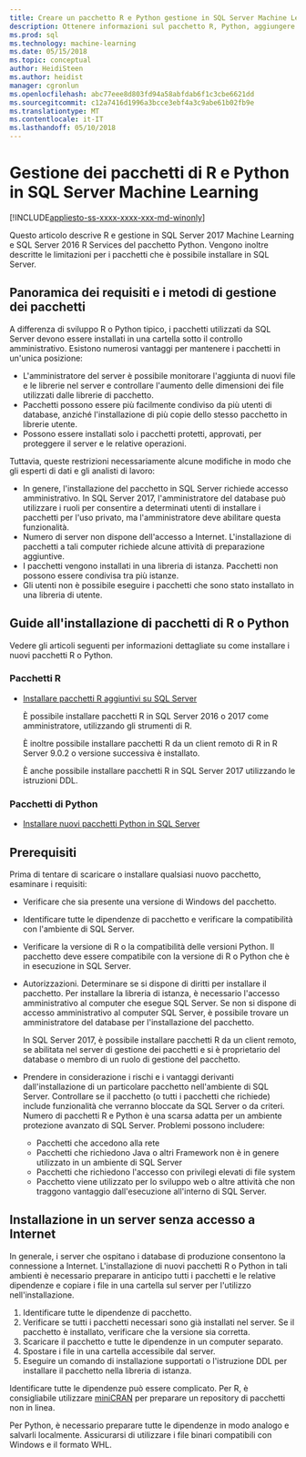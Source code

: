 ```yaml
---
title: Creare un pacchetto R e Python gestione in SQL Server Machine Learning | Documenti Microsoft
description: Ottenere informazioni sul pacchetto R, Python, aggiungere nuovi pacchetti e abilitare l'accesso client su un'istanza di SQL Server configurata per l'apprendimento.
ms.prod: sql
ms.technology: machine-learning
ms.date: 05/15/2018
ms.topic: conceptual
author: HeidiSteen
ms.author: heidist
manager: cgronlun
ms.openlocfilehash: abc77eee8d803fd94a58abfdab6f1c3cbe6621dd
ms.sourcegitcommit: c12a7416d1996a3bcce3ebf4a3c9abe61b02fb9e
ms.translationtype: MT
ms.contentlocale: it-IT
ms.lasthandoff: 05/10/2018
---
```

# <a name="r-and-python-package-management-in-sql-server-machine-learning"></a>Gestione dei pacchetti di R e Python in SQL Server Machine Learning
[!INCLUDE[appliesto-ss-xxxx-xxxx-xxx-md-winonly](../../includes/appliesto-ss-xxxx-xxxx-xxx-md-winonly.md)]

Questo articolo descrive R e gestione in SQL Server 2017 Machine Learning e SQL Server 2016 R Services del pacchetto Python. Vengono inoltre descritte le limitazioni per i pacchetti che è possibile installare in SQL Server.

## <a name="overview-of-package-management-methods-and-requirements"></a>Panoramica dei requisiti e i metodi di gestione dei pacchetti

A differenza di sviluppo R o Python tipico, i pacchetti utilizzati da SQL Server devono essere installati in una cartella sotto il controllo amministrativo. Esistono numerosi vantaggi per mantenere i pacchetti in un'unica posizione:

+ L'amministratore del server è possibile monitorare l'aggiunta di nuovi file e le librerie nel server e controllare l'aumento delle dimensioni dei file utilizzati dalle librerie di pacchetto. 
+ Pacchetti possono essere più facilmente condiviso da più utenti di database, anziché l'installazione di più copie dello stesso pacchetto in librerie utente.
+ Possono essere installati solo i pacchetti protetti, approvati, per proteggere il server e le relative operazioni.

Tuttavia, queste restrizioni necessariamente alcune modifiche in modo che gli esperti di dati e gli analisti di lavoro:

+ In genere, l'installazione del pacchetto in SQL Server richiede accesso amministrativo. In SQL Server 2017, l'amministratore del database può utilizzare i ruoli per consentire a determinati utenti di installare i pacchetti per l'uso privato, ma l'amministratore deve abilitare questa funzionalità.
+ Numero di server non dispone dell'accesso a Internet. L'installazione di pacchetti a tali computer richiede alcune attività di preparazione aggiuntive.
+ I pacchetti vengono installati in una libreria di istanza. Pacchetti non possono essere condivisa tra più istanze.
+ Gli utenti non è possibile eseguire i pacchetti che sono stato installato in una libreria di utente.

## <a name="package-installation-guides-for-r-or-python"></a>Guide all'installazione di pacchetti di R o Python

Vedere gli articoli seguenti per informazioni dettagliate su come installare i nuovi pacchetti R o Python. 

### <a name="r-packages"></a>Pacchetti R

+ [Installare pacchetti R aggiuntivi su SQL Server](install-additional-r-packages-on-sql-server.md)

    È possibile installare pacchetti R in SQL Server 2016 o 2017 come amministratore, utilizzando gli strumenti di R.

    È inoltre possibile installare pacchetti R da un client remoto di R in R Server 9.0.2 o versione successiva è installato.

    È anche possibile installare pacchetti R in SQL Server 2017 utilizzando le istruzioni DDL.

### <a name="python-packages"></a>Pacchetti di Python

+ [Installare nuovi pacchetti Python in SQL Server](../python/install-additional-python-packages-on-sql-server.md)

## <a name="prerequisites"></a>Prerequisiti

Prima di tentare di scaricare o installare qualsiasi nuovo pacchetto, esaminare i requisiti:

+ Verificare che sia presente una versione di Windows del pacchetto.

+ Identificare tutte le dipendenze di pacchetto e verificare la compatibilità con l'ambiente di SQL Server.

+ Verificare la versione di R o la compatibilità delle versioni Python. Il pacchetto deve essere compatibile con la versione di R o Python che è in esecuzione in SQL Server.

+ Autorizzazioni. Determinare se si dispone di diritti per installare il pacchetto. Per installare la libreria di istanza, è necessario l'accesso amministrativo al computer che esegue SQL Server. Se non si dispone di accesso amministrativo al computer SQL Server, è possibile trovare un amministratore del database per l'installazione del pacchetto.

    In SQL Server 2017, è possibile installare pacchetti R da un client remoto, se abilitata nel server di gestione dei pacchetti e si è proprietario del database o membro di un ruolo di gestione del pacchetto.

+ Prendere in considerazione i rischi e i vantaggi derivanti dall'installazione di un particolare pacchetto nell'ambiente di SQL Server. Controllare se il pacchetto (o tutti i pacchetti che richiede) include funzionalità che verranno bloccate da SQL Server o da criteri. Numero di pacchetti R e Python è una scarsa adatta per un ambiente protezione avanzato di SQL Server. Problemi possono includere:

    - Pacchetti che accedono alla rete
    - Pacchetti che richiedono Java o altri Framework non è in genere utilizzato in un ambiente di SQL Server
    - Pacchetti che richiedono l'accesso con privilegi elevati di file system
    - Pacchetto viene utilizzato per lo sviluppo web o altre attività che non traggono vantaggio dall'esecuzione all'interno di SQL Server.

## <a name="installation-on-servers-with-no-internet-access"></a>Installazione in un server senza accesso a Internet

In generale, i server che ospitano i database di produzione consentono la connessione a Internet. L'installazione di nuovi pacchetti R o Python in tali ambienti è necessario preparare in anticipo tutti i pacchetti e le relative dipendenze e copiare i file in una cartella sul server per l'utilizzo nell'installazione.

1. Identificare tutte le dipendenze di pacchetto. 
2. Verificare se tutti i pacchetti necessari sono già installati nel server. Se il pacchetto è installato, verificare che la versione sia corretta.
3. Scaricare il pacchetto e tutte le dipendenze in un computer separato.
4. Spostare i file in una cartella accessibile dal server.
5. Eseguire un comando di installazione supportati o l'istruzione DDL per installare il pacchetto nella libreria di istanza.

Identificare tutte le dipendenze può essere complicato. Per R, è consigliabile utilizzare [miniCRAN](create-a-local-package-repository-using-minicran.md) per preparare un repository di pacchetti non in linea.

Per Python, è necessario preparare tutte le dipendenze in modo analogo e salvarli localmente. Assicurarsi di utilizzare i file binari compatibili con Windows e il formato WHL.
